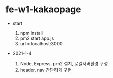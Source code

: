 # fe-w1-kakaopage

* start
  1. npm install
  2. pm2 start app.js
  3. url = localhost:3000

* 2021-1-4
  1. Node, Express, pm2 설치, 로컬서버환경 구성
  2. header, nav 간단하게 구현
  